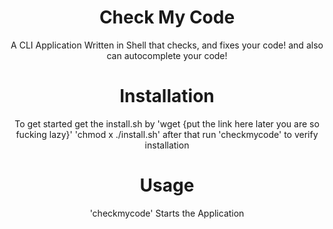 <h1 align="center">Check My Code</h1>
<p align="center">A CLI Application Written in Shell that checks, and fixes your code! and also can autocomplete your code!</p>

<h1 align="center">Installation</h1>
<p align="center">To get started get the install.sh by 'wget {put the link here later you are so fucking lazy}' 'chmod x ./install.sh' after that run 'checkmycode' to verify installation</p>


<h1 align="center">Usage</h1>
<p align="center">'checkmycode' Starts the Application</p>
